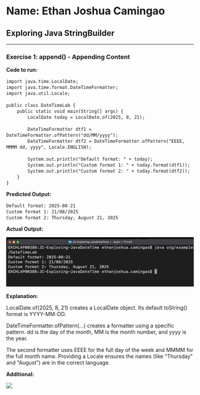 # Name: Ethan Joshua Camingao
## Exploring Java StringBuilder

---

### Exercise 1: append() - Appending Content

**Code to run:**
```
import java.time.LocalDate;
import java.time.format.DateTimeFormatter;
import java.util.Locale;

public class DateTimeLab {
    public static void main(String[] args) {
        LocalDate today = LocalDate.of(2025, 8, 21);
        
        DateTimeFormatter dtf1 = DateTimeFormatter.ofPattern("dd/MM/yyyy");
        DateTimeFormatter dtf2 = DateTimeFormatter.ofPattern("EEEE, MMMM dd, yyyy", Locale.ENGLISH);

        System.out.println("Default format: " + today);
        System.out.println("Custom format 1: " + today.format(dtf1));
        System.out.println("Custom format 2: " + today.format(dtf2));
    }
}
```
**Predicted Output:**
```
Default format: 2025-08-21
Custom format 1: 21/08/2025
Custom format 2: Thursday, August 21, 2025
```

**Actual Output:**

<img src="https://github.com/ethan-josh/JC-Exploring-JavaDateTime/blob/main/images/Ex1.png"/>

**Explanation:**

LocalDate.of(2025, 8, 21) creates a LocalDate object. Its default toString() format is YYYY-MM-DD.

DateTimeFormatter.ofPattern(...) creates a formatter using a specific pattern. dd is the day of the month, MM is the month number, and yyyy is the year.

The second formatter uses EEEE for the full day of the week and MMMM for the full month name. Providing a Locale ensures the names (like "Thursday" and "August") are in the correct language.

**Additional:**

<img src="https://github.com/ethan-josh/JC-Exploring-StringBuilder/blob/main/images/Ex1-additional.png"/>